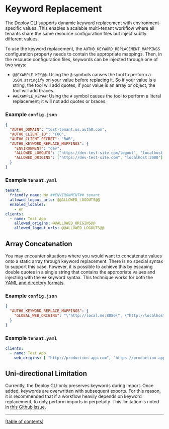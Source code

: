 # Keyword Replacement

The Deploy CLI supports dynamic keyword replacement with environment-specific values. This enables a scalable multi-tenant workflow where all tenants share the same resource configuration files but inject subtly different values.

To use the keyword replacement, the `AUTH0_KEYWORD_REPLACEMENT_MAPPINGS` configuration property needs to contain the appropriate mappings. Then, in the resource configuration files, keywords can be injected through one of two ways:

- `@@EXAMPLE_KEY@@`: Using the `@` symbols causes the tool to perform a `JSON.stringify` on your value before replacing it. So if your value is a string, the tool will add quotes; if your value is an array or object, the tool will add braces.
- `##EXAMPLE_KEY##`: Using the `#` symbol causes the tool to perform a literal replacement; it will not add quotes or braces.

### Example `config.json`

```json
{
  "AUTH0_DOMAIN": "test-tenant.us.auth0.com",
  "AUTH0_CLIENT_ID": "FOO",
  "AUTH0_CLIENT_SECRET": "BAR",
  "AUTH0_KEYWORD_REPLACE_MAPPINGS": {
    "ENVIRONMENT": "dev",
    "ALLOWED_LOGOUTS": ["https://dev-test-site.com/logout", "localhost:3000/logout"],
    "ALLOWED_ORIGINS": ["https://dev-test-site.com", "localhost:3000"]
  }
}
```

### Example `tenant.yaml`

```yaml
tenant:
  friendly_name: My ##ENVIRONMENT## tenant
  allowed_logout_urls: @@ALLOWED_LOGOUTS@@
  enabled_locales:
    - en
clients:
  - name: Test App
    allowed_origins: @@ALLOWED_ORIGINS@@
    allowed_logout_urls: @@ALLOWED_LOGOUTS@@
```

## Array Concatenation

You may encounter situations where you would want to concatenate values onto a static array through keyword replacement. There is no special syntax to support this case, however, it is possible to achieve this by escaping double quotes in a single string that contains the appropriate values and injecting with the `##` keyword syntax. This technique works for both the [YAML and directory formats](./available-resource-config-formats.md).

### Example `config.json`

```json
{
  "AUTH0_KEYWORD_REPLACE_MAPPINGS": {
    "GLOBAL_WEB_ORIGINS": "\"http://local.me:8080\", \"http://localhost\", \"http://localhost:3000\""
  }
}
```

### Example `tenant.yaml`

```yaml
clients:
  - name: Test App
    web_origins: [ "http://production-app.com", "https://production-app.com", ##GLOBAL_WEB_ORIGINS## ]
```

## Uni-directional Limitation

Currently, the Deploy CLI only preserves keywords during import. Once added, keywords are overwritten with subsequent exports. For this reason, it is recommended that if a workflow heavily depends on keyword replacement, to only perform imports in perpetuity. This limitation is noted in [this Github issue](https://github.com/auth0/auth0-deploy-cli/issues/328).

---

[[table of contents]](../README.md#documentation)
